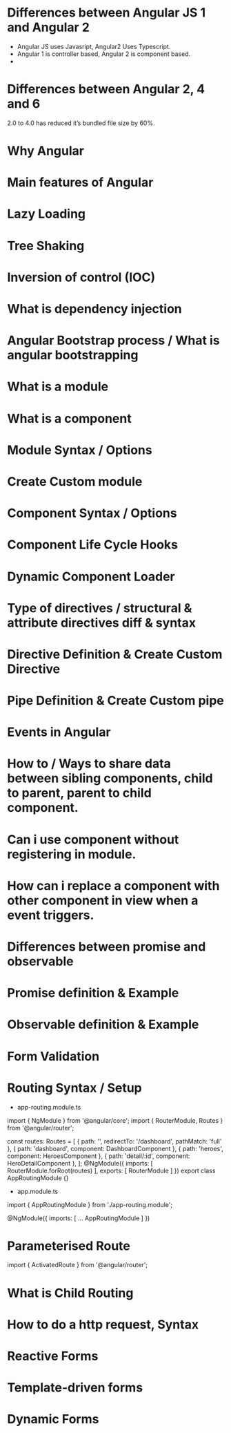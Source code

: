 # Differences between Angular JS 1 and Angular 2

- Angular JS uses Javasript, Angular2 Uses Typescript.
- Angular 1 is controller based, Angular 2 is component based.
- 

# Differences between Angular 2, 4 and 6 

2.0 to 4.0 has reduced it’s bundled file size by 60%.

# Why Angular 

# Main features of Angular

# Lazy Loading

# Tree Shaking

# Inversion of control (IOC)

# What is dependency injection

# Angular Bootstrap process / What is angular bootstrapping

# What is a module

# What is a component

# Module Syntax / Options

# Create Custom module

# Component Syntax / Options

# Component Life Cycle Hooks

# Dynamic Component Loader

# Type of directives / structural & attribute directives diff & syntax

# Directive Definition & Create Custom Directive

# Pipe Definition & Create Custom pipe

# Events in Angular



# How to / Ways to share data between sibling components, child to parent, parent to child component.

# Can i use component without registering in module.

# How can i replace a component with other component in view when a event triggers.

# Differences between promise and observable

# Promise definition & Example

# Observable definition & Example

# Form Validation

# Routing Syntax / Setup

* app-routing.module.ts

import { NgModule }             from '@angular/core';
import { RouterModule, Routes } from '@angular/router';

const routes: Routes = [
  { path: '', redirectTo: '/dashboard', pathMatch: 'full' },
  { path: 'dashboard', component: DashboardComponent },
  { path: 'heroes', component: HeroesComponent },
  { path: 'detail/:id', component: HeroDetailComponent },
];
@NgModule({
  imports: [ RouterModule.forRoot(routes) ],
  exports: [ RouterModule ]
})
export class AppRoutingModule {}


* app.module.ts

import { AppRoutingModule }     from './app-routing.module';

@NgModule({
  imports: [
  ...
  AppRoutingModule
  ]
})

# Parameterised Route


import { ActivatedRoute } from '@angular/router';

# What is Child Routing

# How to do a http request, Syntax

# Reactive Forms

# Template-driven forms

# Dynamic Forms





